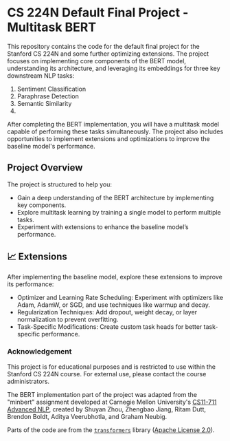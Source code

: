 # CS 224N Default Final Project - Multitask BERT

This repository contains the code for the default final project for the Stanford CS 224N and some further optimizing extensions. The project focuses on implementing core components of the BERT model, understanding its architecture, and leveraging its embeddings for three key downstream NLP tasks:

1. Sentiment Classification
2. Paraphrase Detection
3. Semantic Similarity
4. 
After completing the BERT implementation, you will have a multitask model capable of performing these tasks simultaneously. The project also includes opportunities to implement extensions and optimizations to improve the baseline model's performance.

## Project Overview

The project is structured to help you:
* Gain a deep understanding of the BERT architecture by implementing key components.
* Explore multitask learning by training a single model to perform multiple tasks.
* Experiment with extensions to enhance the baseline model’s performance.

## 📈 Extensions
After implementing the baseline model, explore these extensions to improve its performance:

* Optimizer and Learning Rate Scheduling: Experiment with optimizers like Adam, AdamW, or SGD, and use techniques like warmup and decay.
* Regularization Techniques: Add dropout, weight decay, or layer normalization to prevent overfitting.
* Task-Specific Modifications: Create custom task heads for better task-specific performance.

### Acknowledgement
This project is for educational purposes and is restricted to use within the Stanford CS 224N course. For external use, please contact the course administrators.

The BERT implementation part of the project was adapted from the "minbert" assignment developed at Carnegie Mellon University's [CS11-711 Advanced NLP](http://phontron.com/class/anlp2021/index.html),
created by Shuyan Zhou, Zhengbao Jiang, Ritam Dutt, Brendon Boldt, Aditya Veerubhotla, and Graham Neubig.

Parts of the code are from the [`transformers`](https://github.com/huggingface/transformers) library ([Apache License 2.0](./LICENSE)).
